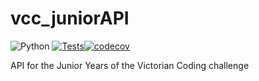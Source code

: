 # vcc_juniorAPI
![Python](https://img.shields.io/badge/python-3.8-blue.svg) [![Tests](https://github.com/SanjinDedic/vcc_seniorAPI/actions/workflows/Test.yml/badge.svg)](https://github.com/SanjinDedic/vcc_seniorAPI/actions/workflows/Test.yml)[![codecov](https://codecov.io/gh/SanjinDedic/vcc_seniorAPI/graph/badge.svg?token=IEDVPT6VB0)](https://codecov.io/gh/SanjinDedic/vcc_seniorAPI)

API for the Junior Years of the Victorian Coding challenge
